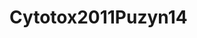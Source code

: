 # Cytotox2011Puzyn14
<script type="application/ld+json">

  {
    "@context": "https://schema.org/",
    "@type": "ChemicalSubstance",
    "http://purl.org/dc/terms/conformsTo":
      {
        "@type": "CreativeWork",
        "@id": "https://bioschemas.org/profiles/ChemicalSubstance/0.4-RELEASE/"
      },
    "name": "Cytotox2011Puzyn14",
    "@id":"wiki:Cytotox2011Puzyn14",
  }
</script>

